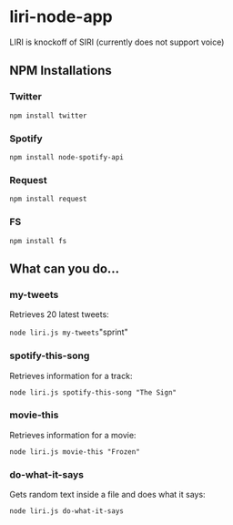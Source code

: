 # liri-node-app

LIRI is knockoff of SIRI
(currently does not support voice)

## NPM Installations

### Twitter

`npm install twitter`

### Spotify

`npm install node-spotify-api`

### Request

`npm install request`

### FS

`npm install fs`


## What can you do...

### my-tweets

Retrieves 20 latest tweets:

`node liri.js my-tweets`"sprint"

### spotify-this-song

Retrieves information for a track:

`node liri.js spotify-this-song "The Sign"`

### movie-this

Retrieves information for a movie:

`node liri.js movie-this "Frozen"`

### do-what-it-says

Gets random text inside a file and does what it says:

`node liri.js do-what-it-says`

